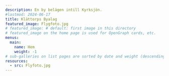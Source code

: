 ```yaml
---
description: En by belägen intill Kyrksjön.
#lastmod: 2024-06-17
title: Klättorps Byalag
featured_image: Flygfoto.jpg
# featured_image: # default: first image in this directory
# featured_image on the home page is used for OpenGraph cards, etc.
menus:
  main:
    name: Hem
    weight: -1
# sub-galleries on list pages are sorted by date and weight (descending)
resources:
  - src: Flyfoto.jpg
---
```

